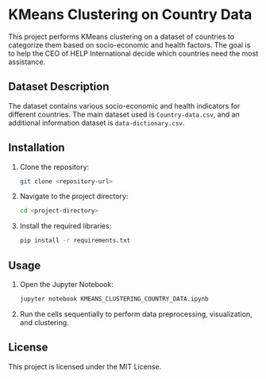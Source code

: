 # KMeans Clustering on Country Data

This project performs KMeans clustering on a dataset of countries to categorize them based on socio-economic and health factors. The goal is to help the CEO of HELP International decide which countries need the most assistance.

## Dataset Description

The dataset contains various socio-economic and health indicators for different countries. The main dataset used is `Country-data.csv`, and an additional information dataset is `data-dictionary.csv`.

## Installation

1. Clone the repository:
    ```sh
    git clone <repository-url>
    ```
2. Navigate to the project directory:
    ```sh
    cd <project-directory>
    ```
3. Install the required libraries:
    ```sh
    pip install -r requirements.txt
    ```

## Usage

1. Open the Jupyter Notebook:
    ```sh
    jupyter notebook KMEANS_CLUSTERING_COUNTRY_DATA.ipynb
    ```
2. Run the cells sequentially to perform data preprocessing, visualization, and clustering.

## License

This project is licensed under the MIT License.